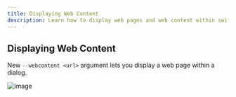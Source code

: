 ```yaml
---
title: Displaying Web Content
description: Learn how to display web pages and web content within swiftDialog
---
```


## Displaying Web Content

New `--webcontent <url>` argument lets you display a web page within a dialog.

![image](https://user-images.githubusercontent.com/3598965/201512322-5e1a2b92-d1de-4786-bd42-40830bb49dd3.png)